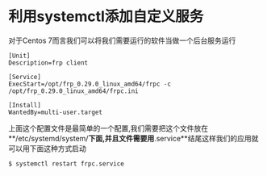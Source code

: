 # 利用systemctl添加自定义服务

对于Centos 7而言我们可以将我们需要运行的软件当做一个后台服务运行

```shell
[Unit]
Description=frp client

[Service]
ExecStart=/opt/frp_0.29.0_linux_amd64/frpc -c /opt/frp_0.29.0_linux_amd64/frpc.ini

[Install]
WantedBy=multi-user.target
```

上面这个配置文件是最简单的一个配置,我们需要把这个文件放在**/etc/systemd/system/**下面,并且文件需要用**.service**结尾这样我们的应用就可以用下面这种方式启动

```shell
$ systemctl restart frpc.service
```


